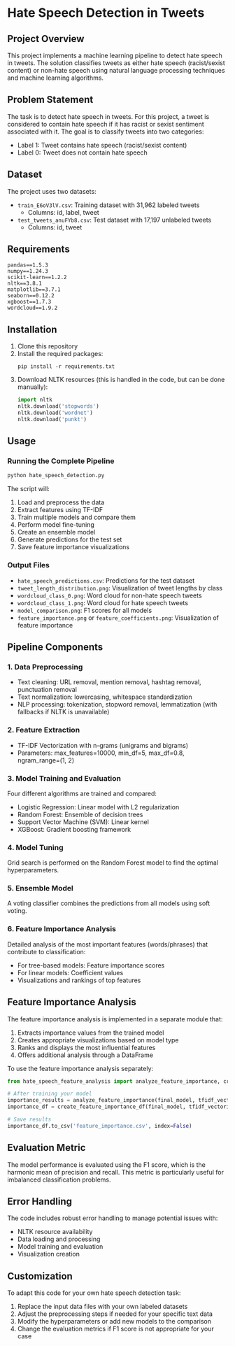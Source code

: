 # Hate Speech Detection in Tweets

## Project Overview

This project implements a machine learning pipeline to detect hate speech in tweets. The solution classifies tweets as either hate speech (racist/sexist content) or non-hate speech using natural language processing techniques and machine learning algorithms.

## Problem Statement

The task is to detect hate speech in tweets. For this project, a tweet is considered to contain hate speech if it has racist or sexist sentiment associated with it. The goal is to classify tweets into two categories:
- Label 1: Tweet contains hate speech (racist/sexist content)
- Label 0: Tweet does not contain hate speech

## Dataset

The project uses two datasets:
- `train_E6oV3lV.csv`: Training dataset with 31,962 labeled tweets
  - Columns: id, label, tweet
- `test_tweets_anuFYb8.csv`: Test dataset with 17,197 unlabeled tweets
  - Columns: id, tweet

## Requirements

```
pandas==1.5.3
numpy==1.24.3
scikit-learn==1.2.2
nltk==3.8.1
matplotlib==3.7.1
seaborn==0.12.2
xgboost==1.7.3
wordcloud==1.9.2
```

## Installation

1. Clone this repository
2. Install the required packages:
   ```
   pip install -r requirements.txt
   ```
3. Download NLTK resources (this is handled in the code, but can be done manually):
   ```python
   import nltk
   nltk.download('stopwords')
   nltk.download('wordnet')
   nltk.download('punkt')
   ```

## Usage

### Running the Complete Pipeline

```bash
python hate_speech_detection.py
```

The script will:
1. Load and preprocess the data
2. Extract features using TF-IDF
3. Train multiple models and compare them
4. Perform model fine-tuning
5. Create an ensemble model
6. Generate predictions for the test set
7. Save feature importance visualizations

### Output Files

- `hate_speech_predictions.csv`: Predictions for the test dataset
- `tweet_length_distribution.png`: Visualization of tweet lengths by class
- `wordcloud_class_0.png`: Word cloud for non-hate speech tweets
- `wordcloud_class_1.png`: Word cloud for hate speech tweets
- `model_comparison.png`: F1 scores for all models
- `feature_importance.png` or `feature_coefficients.png`: Visualization of feature importance

## Pipeline Components

### 1. Data Preprocessing

- Text cleaning: URL removal, mention removal, hashtag removal, punctuation removal
- Text normalization: lowercasing, whitespace standardization
- NLP processing: tokenization, stopword removal, lemmatization (with fallbacks if NLTK is unavailable)

### 2. Feature Extraction

- TF-IDF Vectorization with n-grams (unigrams and bigrams)
- Parameters: max_features=10000, min_df=5, max_df=0.8, ngram_range=(1, 2)

### 3. Model Training and Evaluation

Four different algorithms are trained and compared:
- Logistic Regression: Linear model with L2 regularization
- Random Forest: Ensemble of decision trees
- Support Vector Machine (SVM): Linear kernel
- XGBoost: Gradient boosting framework

### 4. Model Tuning

Grid search is performed on the Random Forest model to find the optimal hyperparameters.

### 5. Ensemble Model

A voting classifier combines the predictions from all models using soft voting.

### 6. Feature Importance Analysis

Detailed analysis of the most important features (words/phrases) that contribute to classification:
- For tree-based models: Feature importance scores
- For linear models: Coefficient values
- Visualizations and rankings of top features

## Feature Importance Analysis

The feature importance analysis is implemented in a separate module that:
1. Extracts importance values from the trained model
2. Creates appropriate visualizations based on model type
3. Ranks and displays the most influential features
4. Offers additional analysis through a DataFrame

To use the feature importance analysis separately:

```python
from hate_speech_feature_analysis import analyze_feature_importance, create_feature_importance_df

# After training your model
importance_results = analyze_feature_importance(final_model, tfidf_vectorizer)
importance_df = create_feature_importance_df(final_model, tfidf_vectorizer)

# Save results
importance_df.to_csv('feature_importance.csv', index=False)
```

## Evaluation Metric

The model performance is evaluated using the F1 score, which is the harmonic mean of precision and recall. This metric is particularly useful for imbalanced classification problems.

## Error Handling

The code includes robust error handling to manage potential issues with:
- NLTK resource availability
- Data loading and processing
- Model training and evaluation
- Visualization creation

## Customization

To adapt this code for your own hate speech detection task:
1. Replace the input data files with your own labeled datasets
2. Adjust the preprocessing steps if needed for your specific text data
3. Modify the hyperparameters or add new models to the comparison
4. Change the evaluation metrics if F1 score is not appropriate for your case
